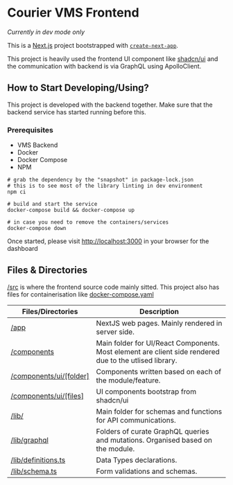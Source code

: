 # Courier VMS Frontend

*Currently in dev mode only*

This is a [Next.js](https://nextjs.org/) project bootstrapped with [`create-next-app`](https://github.com/vercel/next.js/tree/canary/packages/create-next-app).

This project is heavily used the frontend UI component like [shadcn/ui](https://ui.shadcn.com/) and the communication with backend is via GraphQL using ApolloClient.


## How to Start Developing/Using?
This project is developed with the backend together. Make sure that the backend service has started running before this.

### Prerequisites
- VMS Backend
- Docker
- Docker Compose
- NPM

```shell
# grab the dependency by the "snapshot" in package-lock.json
# this is to see most of the library linting in dev environment
npm ci

# build and start the service
docker-compose build && docker-compose up

# in case you need to remove the containers/services
docker-compose down
```

Once started, please visit [http://localhost:3000](http://localhost:3000) in your browser for the dashboard


## Files & Directories
[/src](./src/) is where the frontend source code mainly sitted. This project also has files for containerisation like [docker-compose.yaml](./docker-compose.yaml) 

| Files/Directories | Description |
| ----------------- | ----------- |
| [/app](./src/app/) | NextJS web pages. Mainly rendered in server side. |
| [/components](./src/components/) | Main folder for UI/React Components. Most element are client side rendered due to the utlised library. |
| [/components/ui/[folder]](./src/components/ui/) | Components written based on each of the module/feature.  |
| [/components/ui/[files]](./src/components/ui/) | UI components bootstrap from shadcn/ui  |
| [/lib/](./src/lib/) | Main folder for schemas and functions for API communications. |
| [/lib/graphql](./src/lib/graphql/) | Folders of curate GraphQL queries and mutations. Organised based on the module. |
| [/lib/definitions.ts](./src/lib/definitions.ts) | Data Types declarations. |
| [/lib/schema.ts](./src/lib/schema.ts) | Form validations and schemas. |



